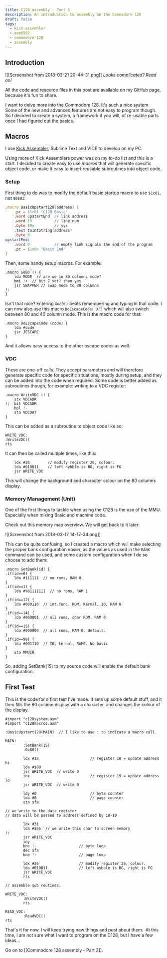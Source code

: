 ```yaml
---
title: C128 assembly - Part 1
description: An introduction to assembly on the Commodore 128
draft: false
tags:
  - kick-assembler
  - asm6502
  - commodore-128
  - assembly
---
```

## Introduction

![[Screenshot from 2018-03-21 20-44-31.png]]
*Looks complicated? Read on!*

All the code and resource files in this post are available on my GitHub page, because it's fun to share.

I want to delve more into the Commodore 128. It's such a nice system. Some of the new and advanced features are not easy to program though. So I decided to create a system, a framework if you will, of re-usable parts once I had figured out the basics.

## Macros

I use [Kick Assembler](http://www.theweb.dk/KickAssembler/Main.html#frontpage), Sublime Text and VICE to develop on my PC.  
  
Using more of Kick Assemblers power was on my to-do list and this is a start. I decided to create easy to use *macros* that will generate specific object code, or make it easy to insert reusable subroutines into object code.

### Setup

First thing to do was to modify the default basic startup macro to use `$1c01`, not `$0801`:

```asm 6502
.macro BasicUpstart128(address) {  
    .pc = $1c01 "C128 Basic"  
    .word upstartEnd  // link address  
    .word 10          // line num  
    .byte $9e         // sys  
    .text toIntString(address)  
    .byte 0  
upstartEnd:  
    .word 0           // empty link signals the end of the program  
    .pc = $1c0e "Basic End"  
}  
```

Then, some handy setup macros. For example:

```asm6502
.macro Go80 () {  
	lda MODE  // are we in 80 columns mode?  
	bmi !+  // bit 7 set? then yes  
	jsr SWAPPER // swap mode to 80 columns  
!:  
}
```

Isn't that nice? Entering `Go80()` beats remembering and typing in that code. I can now also use this macro `DoEscapeCode('X')` which will also switch between 80 and 40 column mode. This is the macro code for that:  

```
.macro DoEscapeCode (code) {  
	lda #code  
	jsr JESCAPE  
}  
```

And it allows easy access to the other escape codes as well.

### VDC

These are one-off calls. They accept parameters and will therefore generate specific code for specific situations, mostly during setup, and they can be added into the code when required. Some code is better added as subroutines though, for example: writing to a VDC register:  

```
.macro WriteVDC () {  
	stx VDCADR  
!:  bit VDCADR  
	bpl !-  
	sta VDCDAT  
}  
```

This can be added as a subroutine to object code like so:  

```
WRITE_VDC:  
:WriteVDC()  
rts
```

It can then be called multiple times, like this:  
  
```asm6502
	ldx #26        // modify register 26, colour.  
	lda #010011    // left nybble is BG, right is FG  
	jsr WRITE_VDC  
```
  
This will change the background and character colour on the 80 columns display.

### Memory Management (Unit)

One of the first things to tackle when using the C128 is the use of the MMU. Especially when mixing Basic and machine code.  
  
Check out this memory map overview. We will get back to it later: 

![[Screenshot from 2018-03-17 14-17-34.png]]
  
This can be quite confusing, so I created a macro which will make selecting the proper bank configuration easier, as the values as used in the  `BANK` command can be used, and some custom configuration when I do so choose to add them:  

```
.macro SetBank(id) {  
.if(id==0) {
	lda #111111  // no roms, RAM 0  
}  
.if(id==1) {  
	lda #%01111111  // no roms, RAM 1  
}  
.if(id==12) {  
	lda #000110  // int.func. ROM, Kernal, IO, RAM 0  
}  
.if(id==14) {  
	lda #000001  // all roms, char ROM, RAM 0  
}  
.if(id==15) {  
	lda #000000  // all roms, RAM 0. default.  
}  
.if(id==99) {  
	lda #001110  // IO, kernal, RAM0. No basic  
}  
	sta MMUCR  
}
```

So, adding SetBank(15) to my source code will enable the default bank configuration.

## First Test

This is the code for a first test I've made. It sets up some default stuff, and it then fills the 80 column display with a character, and changes the colour of the display.  

```asm6502
#import "c128system.asm"  
#import "c128macros.asm"  
  
:BasicUpstart128(MAIN)  // I like to use : to indicate a macro call.  

MAIN:  
		:SetBank(15)
		:Go80()  
  
		ldx #18                       // register 18 = update address hi  
		lda #$00  
		jsr WRITE_VDC  // write 0  
		inx                           // register 19 = update address lo  
		jsr WRITE_VDC  // write 0  
  
		ldy #0                        // byte counter  
		lda #8                        // page counter  
		sta $fa  

// we write to the data register  
// data will be passed to address defined by 18-19  

		ldx #31
		lda #$66  // we write this char to screen memory  
!:  
		jsr WRITE_VDC  
		iny  
		bne !-                   // byte loop  
		dec $fa  
		bne !-                   // page loop  
  
		ldx #26                  // modify register 26, colour.  
		lda #010011              // left nybble is BG, right is FG  
		jsr WRITE_VDC  
		rts  
  
// assemble sub routines.  
  
WRITE_VDC:  
		:WriteVDC()  
		rts  

READ_VDC:  
		:ReadVDC()  
rts  
```  

That's it for now. I will keep trying new things and post about them.  At this time, I am not sure what I want to program on the C128, but I have a few ideas...

Go on to [[Commodore 128 assembly - Part 2]].

